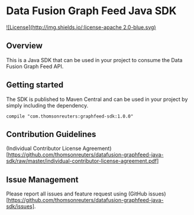 # Data Fusion Graph Feed Java SDK

[![License](http://img.shields.io/:license-apache 2.0-blue.svg)](http://www.apache.org/licenses/LICENSE-2.0.html)

## Overview

This is a Java SDK that can be used in your project to consume the Data Fusion Graph Feed API.

## Getting started

The SDK is published to Maven Central and can be used in your project by simply including the dependency.

```
compile "com.thomsonreuters:graphfeed-sdk:1.0.0"
```

## Contribution Guidelines

(Individual Contributor License Agreement)[https://github.com/thomsonreuters/datafusion-graphfeed-java-sdk/raw/master/individual-contributor-license-agreement.pdf]

## Issue Management

Please report all issues and feature request using (GitHub issues)[https://github.com/thomsonreuters/datafusion-graphfeed-java-sdk/issues].

